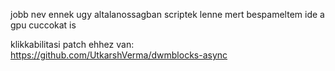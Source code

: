 jobb nev ennek ugy altalanossagban scriptek lenne mert bespameltem ide a gpu cuccokat is

klikkabilitasi patch ehhez van: https://github.com/UtkarshVerma/dwmblocks-async
